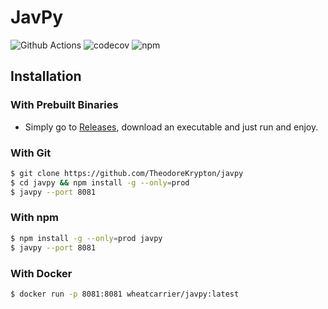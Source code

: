 # JavPy

![Github Actions](https://github.com/TheodoreKrypton/javpy/workflows/test/badge.svg)
![codecov](https://codecov.io/gh/TheodoreKrypton/javpy/branch/master/graph/badge.svg)
![npm](https://img.shields.io/npm/v/javpy)
## Installation

### With Prebuilt Binaries
* Simply go to [Releases](https://github.com/TheodoreKrypton/JavPy/releases), download an executable and just run and enjoy.

### With Git
```bash
$ git clone https://github.com/TheodoreKrypton/javpy
$ cd javpy && npm install -g --only=prod
$ javpy --port 8081
```

### With npm
```bash
$ npm install -g --only=prod javpy
$ javpy --port 8081
```

### With Docker
```bash
$ docker run -p 8081:8081 wheatcarrier/javpy:latest
```
